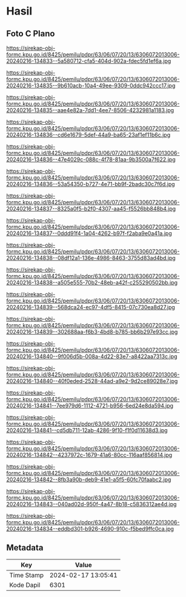 # Hasil

## Foto C Plano

https://sirekap-obj-formc.kpu.go.id/8425/pemilu/pdpr/63/06/07/20/13/6306072013006-20240216-134833--5a580712-cfa5-404d-902a-fdec5fd1ef6a.jpg

https://sirekap-obj-formc.kpu.go.id/8425/pemilu/pdpr/63/06/07/20/13/6306072013006-20240216-134835--9b610acb-10a4-49ee-9309-0ddc942ccc17.jpg

https://sirekap-obj-formc.kpu.go.id/8425/pemilu/pdpr/63/06/07/20/13/6306072013006-20240216-134835--aae4e82a-7dd1-4ee7-8506-4232981a1183.jpg

https://sirekap-obj-formc.kpu.go.id/8425/pemilu/pdpr/63/06/07/20/13/6306072013006-20240216-134836--cd6e1679-5def-44a9-ba65-23af1ef11b6c.jpg

https://sirekap-obj-formc.kpu.go.id/8425/pemilu/pdpr/63/06/07/20/13/6306072013006-20240216-134836--47e4029c-088c-4f78-81aa-9b3500a7f622.jpg

https://sirekap-obj-formc.kpu.go.id/8425/pemilu/pdpr/63/06/07/20/13/6306072013006-20240216-134836--53a54350-b727-4e71-bb9f-2badc30c7f6d.jpg

https://sirekap-obj-formc.kpu.go.id/8425/pemilu/pdpr/63/06/07/20/13/6306072013006-20240216-134837--8325a0f5-b2f0-4307-aa45-f5526bb848b4.jpg

https://sirekap-obj-formc.kpu.go.id/8425/pemilu/pdpr/63/06/07/20/13/6306072013006-20240216-134837--0ddd91f4-1a04-4262-b97f-f2aba9e0a41a.jpg

https://sirekap-obj-formc.kpu.go.id/8425/pemilu/pdpr/63/06/07/20/13/6306072013006-20240216-134838--08df12a1-136e-4986-8463-3755d83ad4bd.jpg

https://sirekap-obj-formc.kpu.go.id/8425/pemilu/pdpr/63/06/07/20/13/6306072013006-20240216-134838--a505e555-70b2-48eb-a42f-c255290502bb.jpg

https://sirekap-obj-formc.kpu.go.id/8425/pemilu/pdpr/63/06/07/20/13/6306072013006-20240216-134839--568dca24-ec97-4df5-8415-07c730ea8d27.jpg

https://sirekap-obj-formc.kpu.go.id/8425/pemilu/pdpr/63/06/07/20/13/6306072013006-20240216-134839--302688aa-f6b3-4bd8-b785-bb6b297e93cc.jpg

https://sirekap-obj-formc.kpu.go.id/8425/pemilu/pdpr/63/06/07/20/13/6306072013006-20240216-134840--9f006d5b-008a-4d22-83e7-a8422aa7313c.jpg

https://sirekap-obj-formc.kpu.go.id/8425/pemilu/pdpr/63/06/07/20/13/6306072013006-20240216-134840--40f0eded-2528-44ad-a9e2-9d2ce89028e7.jpg

https://sirekap-obj-formc.kpu.go.id/8425/pemilu/pdpr/63/06/07/20/13/6306072013006-20240216-134841--7ee979d6-1112-4721-b956-6ed24e8da594.jpg

https://sirekap-obj-formc.kpu.go.id/8425/pemilu/pdpr/63/06/07/20/13/6306072013006-20240216-134841--cd5db711-12ab-4286-9f10-f1f0d11638d3.jpg

https://sirekap-obj-formc.kpu.go.id/8425/pemilu/pdpr/63/06/07/20/13/6306072013006-20240216-134842--4237972c-1679-41a6-80cc-116aaf856814.jpg

https://sirekap-obj-formc.kpu.go.id/8425/pemilu/pdpr/63/06/07/20/13/6306072013006-20240216-134842--8fb3a90b-deb9-41e1-a5f5-60fc70faabc2.jpg

https://sirekap-obj-formc.kpu.go.id/8425/pemilu/pdpr/63/06/07/20/13/6306072013006-20240216-134843--040ad02d-950f-4a47-8b18-c5836312ae4d.jpg

https://sirekap-obj-formc.kpu.go.id/8425/pemilu/pdpr/63/06/07/20/13/6306072013006-20240216-134834--eddbd301-b926-4690-910c-f5bed9ffc0ca.jpg


## Metadata

| Key        | Value               |
| ---------- | ------------------- |
| Time Stamp | 2024-02-17 13:05:41 |
| Kode Dapil | 6301                |



